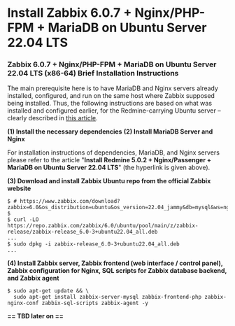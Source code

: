 # Install Zabbix 6.0.7 + Nginx/PHP-FPM + MariaDB on Ubuntu Server 22.04 LTS

### Zabbix 6.0.7 + Nginx/PHP-FPM + MariaDB on Ubuntu Server 22.04 LTS (x86-64) Brief Installation Instructions

The main prerequisite here is to have MariaDB and Nginx servers already installed, configured, and run on the same host where Zabbix supposed being installed. Thus, the following instructions are based on what was installed and configured earlier, for the Redmine-carrying Ubuntu server &ndash; clearly described in [this article](/data/docs/ubuntusrv/redmine-nginx-passenger-mariadb-on-ubuntu-jammy "Install Redmine 5.0.2 + Nginx/Passenger + MariaDB on Ubuntu Server 22.04 LTS").

**(1) Install the necessary dependencies**
**(2) Install MariaDB Server and Nginx**

For installation instructions of dependencies, MariaDB, and Nginx servers please refer to the article "**Install Redmine 5.0.2 + Nginx/Passenger + MariaDB on Ubuntu Server 22.04 LTS**" (the hyperlink is given above).

**(3) Download and install Zabbix Ubuntu repo from the official Zabbix website**

```
$ # https://www.zabbix.com/download?zabbix=6.0&os_distribution=ubuntu&os_version=22.04_jammy&db=mysql&ws=nginx
$
$ curl -LO https://repo.zabbix.com/zabbix/6.0/ubuntu/pool/main/z/zabbix-release/zabbix-release_6.0-3+ubuntu22.04_all.deb
...
$ sudo dpkg -i zabbix-release_6.0-3+ubuntu22.04_all.deb
...
```

**(4) Install Zabbix server, Zabbix frontend (web interface / control panel), Zabbix configuration for Nginx, SQL scripts for Zabbix database backend, and Zabbix agent**

```
$ sudo apt-get update && \
  sudo apt-get install zabbix-server-mysql zabbix-frontend-php zabbix-nginx-conf zabbix-sql-scripts zabbix-agent -y
```

**== TBD later on ==**
